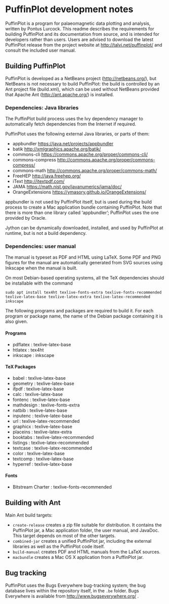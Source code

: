 # PuffinPlot development notes

PuffinPlot is a program for palaeomagnetic data plotting and analysis,
written by Pontus Lurcock. This readme describes the requirements for
building PuffinPlot and its documentation from source, and is intended
for developers rather than users. Users are advised to download the
latest PuffinPlot release from the project website at
http://talvi.net/puffinplot/ and consult the included user manual.

## Building PuffinPlot

PuffinPlot is developed as a NetBeans project (http://netbeans.org/),
but NetBeans is not necessary to build PuffinPlot: the build is
controlled by an Ant project file (build.xml), which can be used without
NetBeans provided that Apache Ant (http://ant.apache.org/) is installed.

### Dependencies: Java libraries

The PuffinPlot build process uses the Ivy dependency manager to
automatically fetch dependencies from the Internet if required.

PuffinPlot uses the following external Java libraries, or parts of them:

* appbundler https://java.net/projects/appbundler
* batik http://xmlgraphics.apache.org/batik/
* commons-cli https://commons.apache.org/proper/commons-cli/
* commons-compress http://commons.apache.org/proper/commons-compress/
* commons-math http://commons.apache.org/proper/commons-math/
* FreeHEP http://java.freehep.org/
* iText http://itextpdf.com/
* JAMA https://math.nist.gov/javanumerics/jama/doc/
* OrangeExtensions https://ymasory.github.io/OrangeExtensions/

appbundler is not used by PuffinPlot itself, but is used during the
build process to create a Mac application bundle containing PuffinPlot.
Note that there is more than one library called ‘appbundler’;
PuffinPlot uses the one provided by Oracle.

Jython can be dynamically downloaded, installed, and used by PuffinPlot
at runtime, but is not a build dependency.

### Dependencies: user manual

The manual is typeset as PDF and HTML using LaTeX. Some PDF and PNG
figures for the manual are automatically generated from SVG sources
using Inkscape when the manual is built.

On most Debian-based operating systems, all the TeX dependencies should
be installable with the command

```
sudo apt install tex4ht texlive-fonts-extra texlive-fonts-recommended texlive-latex-base texlive-latex-extra texlive-latex-recommended inkscape
```

The following programs and packages are required to build it. For each
program or package name, the name of the Debian package containing it is
also given.

#### Programs

* pdflatex : texlive-latex-base
* htlatex : tex4ht
* inkscape : inkscape

#### TeX Packages

* babel : texlive-latex-base
* geometry : texlive-latex-base
* ifpdf : texlive-latex-base
* calc : texlive-latex-base
* fontenc : texlive-latex-base
* mathdesign : texlive-fonts-extra
* natbib : texlive-latex-base
* inputenc : texlive-latex-base
* url : texlive-latex-recommended
* graphicx : texlive-latex-base
* placeins : texlive-latex-extra
* booktabs : texlive-latex-recommended
* listings : texlive-latex-recommended
* textcase : texlive-latex-recommended
* color : texlive-latex-base
* textcomp : texlive-latex-base
* hyperref : texlive-latex-base

#### Fonts

* Bitstream Charter : texlive-fonts-recommended

## Building with Ant

Main Ant build targets:

* `create-release` creates a zip file suitable for distribution.
It contains the PuffinPlot jar, a Mac application folder, the
user manual, and JavaDoc. This target depends on most of the
other targets.
* `combined-jar` creates a unified PuffinPlot jar, including
the external libraries as well as the PuffinPlot code itself.
* `build-manual` creates PDF and HTML manuals from the LaTeX sources.
* `macbundle` creates a Mac OS X application from a PuffinPlot jar.

## Bug tracking

PuffinPlot uses the Bugs Everywhere bug-tracking system; the bug
database lives within the repository itself, in the `.be` folder. Bugs
Everywhere is available from http://www.bugseverywhere.org/ .
